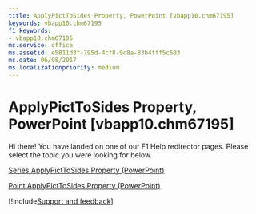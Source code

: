 ```yaml
---
title: ApplyPictToSides Property, PowerPoint [vbapp10.chm67195]
keywords: vbapp10.chm67195
f1_keywords:
- vbapp10.chm67195
ms.service: office
ms.assetid: e5811d3f-795d-4cf8-9c8a-83b4fff5c503
ms.date: 06/08/2017
ms.localizationpriority: medium
---
```



# ApplyPictToSides Property, PowerPoint [vbapp10.chm67195]

Hi there! You have landed on one of our F1 Help redirector pages. Please select the topic you were looking for below.

[Series.ApplyPictToSides Property (PowerPoint)](https://msdn.microsoft.com/library/b8a5b93d-f674-3927-3742-7578656f3152%28Office.15%29.aspx)

[Point.ApplyPictToSides Property (PowerPoint)](https://msdn.microsoft.com/library/0becd070-eb00-7aa4-77ec-c5867b36cae3%28Office.15%29.aspx)

[!include[Support and feedback](~/includes/feedback-boilerplate.md)]